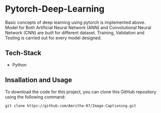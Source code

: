 # Pytorch-Deep-Learning

Basic concepts of deep learning using pytorch is implemented above. Model for Both Artificial Neural Network (ANN) and Convolutional Neural Network (CNN) are built for different dataset. Training, Validation and Testing is carried out for every model designed.

## Tech-Stack

- Python

## Insallation and Usage

To download the code for this project, you can clone this GitHub repository using the following command:

```git clone https://github.com/Amritha-07/Image-Captioning.git```
